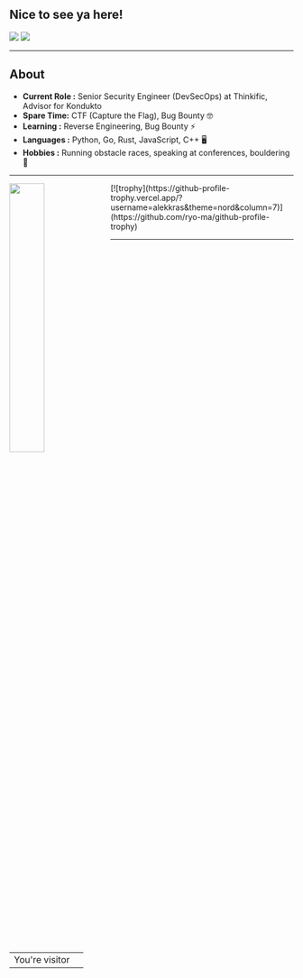 ## Nice to see ya here!
[![](https://img.shields.io/badge/LinkedIn-alekkras-blue)](https://www.linkedin.com/in/alekkras/)
[![](https://img.shields.io/badge/Gmail-alekforwork%40gmail.com-red)](mailto:alekforwork@gmail.com)

---------------------------------------------------------------------------------------------------------------------------------------------------------------------------------
## About

-  **Current Role :** Senior Security Engineer (DevSecOps) at Thinkific, Advisor for Kondukto
-  **Spare Time:** CTF (Capture the Flag), Bug Bounty 🤓
-  **Learning :** Reverse Engineering, Bug Bounty :zap: 	
-  **Languages :** Python, Go, Rust, JavaScript, C++ 🖥️
-  **Hobbies :** Running obstacle races, speaking at conferences, bouldering 🧗

---------------------------------------------------------------------------------------------------------------------------------------------------------------------------------
<div>
  <img align="left" width="35%" height="35%" src="https://github-readme-stats.vercel.app/api/top-langs/?username=alekkras&layout=compact">
  [![trophy](https://github-profile-trophy.vercel.app/?username=alekkras&theme=nord&column=7)](https://github.com/ryo-ma/github-profile-trophy)
</div>

--------------------------------------------------------------------------------------------------------------------------------------------------------------------------------- 
<table>
  <tr>
    <td>You're visitor</td>
    <td><img src="https://profile-counter.glitch.me/alekkras/count.svg" alt="" /></td>
  </tr>
</table>


